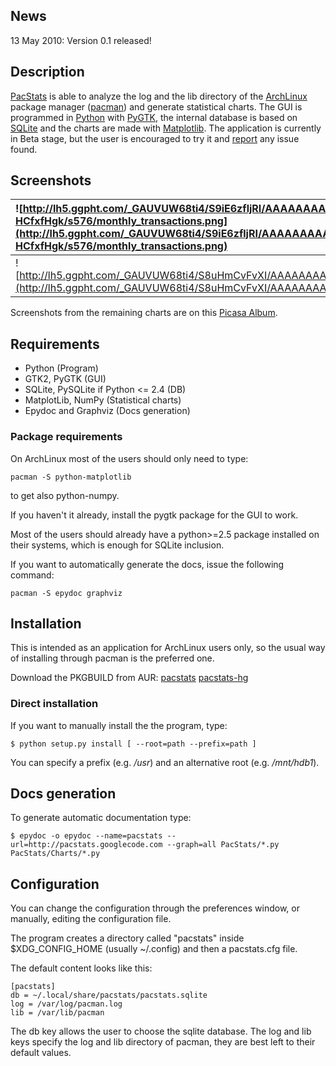 ## News ##
13 May 2010: Version 0.1 released!

## Description ##
[PacStats](http://pacstats.googlecode.com) is able to analyze the log and the lib directory of the [ArchLinux](http://www.archlinux.org) package manager ([pacman](http://www.archlinux.org/pacman/)) and generate statistical charts.
The GUI is programmed in [Python](http://www.python.org) with [PyGTK](http://www.pygtk.org), the internal database is based on [SQLite](http://www.sqlite.org/) and the charts are made with [Matplotlib](http://matplotlib.sourceforge.net/).
The application is currently in Beta stage, but the user is encouraged to try it and [report](http://code.google.com/p/pacstats/issues/list) any issue found.

## Screenshots ##
| ![http://lh5.ggpht.com/_GAUVUW68ti4/S9iE6zfljRI/AAAAAAAAAVM/Gt-HCfxfHgk/s576/monthly_transactions.png](http://lh5.ggpht.com/_GAUVUW68ti4/S9iE6zfljRI/AAAAAAAAAVM/Gt-HCfxfHgk/s576/monthly_transactions.png) | ![http://lh4.ggpht.com/_GAUVUW68ti4/S9YTev4XJmI/AAAAAAAAAUU/o6vy6etyLNA/s576/pie_repositories.png](http://lh4.ggpht.com/_GAUVUW68ti4/S9YTev4XJmI/AAAAAAAAAUU/o6vy6etyLNA/s576/pie_repositories.png) |
|:------------------------------------------------------------------------------------------------------------------------------------------------------------------------------------------------------------|:----------------------------------------------------------------------------------------------------------------------------------------------------------------------------------------------------|
| ![http://lh5.ggpht.com/_GAUVUW68ti4/S8uHmCvFvXI/AAAAAAAAAQE/rFbb1YbtYuE/prefs_win.png](http://lh5.ggpht.com/_GAUVUW68ti4/S8uHmCvFvXI/AAAAAAAAAQE/rFbb1YbtYuE/prefs_win.png) | ![http://lh4.ggpht.com/_GAUVUW68ti4/S9CK4hnBhDI/AAAAAAAAASc/Tez_dKwqAbo/dbinfo_win.png](http://lh4.ggpht.com/_GAUVUW68ti4/S9CK4hnBhDI/AAAAAAAAASc/Tez_dKwqAbo/dbinfo_win.png) |

Screenshots from the remaining charts are on this [Picasa Album](http://picasaweb.google.it/encelo/PacStats#).

## Requirements ##
  * Python (Program)
  * GTK2, PyGTK (GUI)
  * SQLite, PySQLite if Python <= 2.4 (DB)
  * MatplotLib, NumPy (Statistical charts)
  * Epydoc and Graphviz (Docs generation)
### Package requirements ###
On ArchLinux most of the users should only need to type:
```
pacman -S python-matplotlib
```
to get also python-numpy.

If you haven't it already, install the pygtk package for the GUI to work.

Most of the users should already have a python>=2.5 package installed on their systems, which is enough for SQLite inclusion.

If you want to automatically generate the docs, issue the following command:
```
pacman -S epydoc graphviz
```

## Installation ##
This is intended as an application for ArchLinux users only, so the usual way of installing through pacman is the preferred one.

Download the PKGBUILD from AUR: [pacstats](http://aur.archlinux.org/packages.php?ID=37160) [pacstats-hg](http://aur.archlinux.org/packages.php?ID=36293)

### Direct installation ###
If you want to manually install the the program, type:
```
$ python setup.py install [ --root=path --prefix=path ]
```
You can specify a prefix (e.g. _/usr_) and an alternative root (e.g. _/mnt/hdb1_).

## Docs generation ##
To generate automatic documentation type:
```
$ epydoc -o epydoc --name=pacstats --url=http://pacstats.googlecode.com --graph=all PacStats/*.py PacStats/Charts/*.py
```

## Configuration ##
You can change the configuration through the preferences window, or manually, editing the configuration file.

The program creates a directory called "pacstats" inside $XDG\_CONFIG\_HOME (usually ~/.config) and then a pacstats.cfg file.

The default content looks like this:
```
[pacstats]
db = ~/.local/share/pacstats/pacstats.sqlite
log = /var/log/pacman.log
lib = /var/lib/pacman
```
The db key allows the user to choose the sqlite database.
The log and lib keys specify the log and lib directory of pacman, they are best left to their default values.